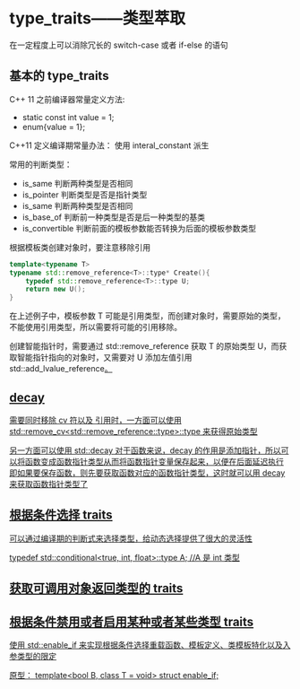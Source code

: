# type_traits——类型萃取
在一定程度上可以消除冗长的 switch-case 或者 if-else 的语句

## 基本的 type_traits

C++ 11 之前编译器常量定义方法:
- static const int value = 1;
- enum{value = 1};

C++11 定义编译期常量办法：
使用 interal_constant 派生

常用的判断类型：
- is_same 判断两种类型是否相同
- is_pointer 判断类型是否是指针类型
- is_same 判断两种类型是否相同
- is_base_of 判断前一种类型是否是后一种类型的基类
- is_convertible 判断前面的模板参数能否转换为后面的模板参数类型

根据模板类创建对象时，要注意移除引用
```cpp
template<typename T>
typename std::remove_reference<T>::type* Create(){
    typedef std::remove_reference<T>::type U;
    return new U();
}
```
在上述例子中，模板参数 T 可能是引用类型，而创建对象时，需要原始的类型，不能使用引用类型，所以需要将可能的引用移除。

创建智能指针时，需要通过 std::remove_reference<T> 获取 T 的原始类型 U，而获取智能指针指向的对象时，又需要对 U 添加左值引用 std::add_lvalue_reference<U>。

## decay
需要同时移除 cv 符以及 引用时，一方面可以使用 std::remove_cv<std::remove_reference<T>::type>::type 来获得原始类型

另一方面可以使用 std::decay
对于函数来说，decay 的作用是添加指针，所以可以将函数变成函数指针类型从而将函数指针变量保存起来，以便在后面延迟执行
即如果要保存函数，则先要获取函数对应的函数指针类型，这时就可以用 decay 来获取函数指针类型了

## 根据条件选择 traits
可以通过编译期的判断式来选择类型，给动态选择提供了很大的灵活性

typedef std::conditional<true, int, float>::type A; //A 是 int 类型

## 获取可调用对象返回类型的 traits
## 根据条件禁用或者启用某种或者某些类型 traits
使用 std::enable_if 来实现根据条件选择重载函数、模板定义、类模板特化以及入参类型的限定

原型：
template<bool B, class T = void>
struct enable_if;



